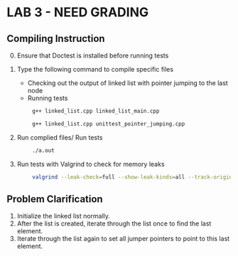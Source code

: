 # LAB 3 - NEED GRADING  

## **Compiling Instruction** 
0. Ensure that Doctest is installed before running tests

1. Type the following command to compile specific files
    -  Checking out the output of linked list with pointer jumping to the last node
    -  Running tests
    
```bash
        g++ linked_list.cpp linked_list_main.cpp
``` 
```bash
        g++ linked_list.cpp unittest_pointer_jumping.cpp
```
2. Run complied files/ Run tests
```bash
        ./a.out
```
3. Run tests with Valgrind to check for memory leaks
```bash 
        valgrind --leak-check=full --show-leak-kinds=all --track-origins=yes --verbose ./a.out

```

## **Problem Clarification**
1. Initialize the linked list normally.
2. After the list is created, iterate through the list once to find the last element.
3. Iterate through the list again to set all jumper pointers to point to this last element.